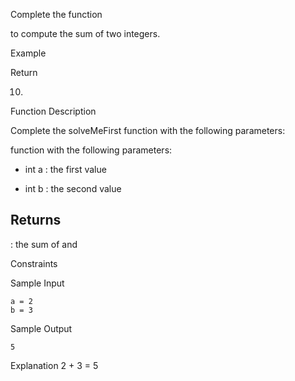 Complete the function

to compute the sum of two integers.

Example

Return

10.

Function Description

Complete the solveMeFirst function with the following parameters:

function with the following parameters:

- int a : the first value

- int b : the second value

Returns
-
: the sum of and

Constraints

Sample Input
```
a = 2
b = 3
```
Sample Output
```
5
```
Explanation
2 + 3 = 5